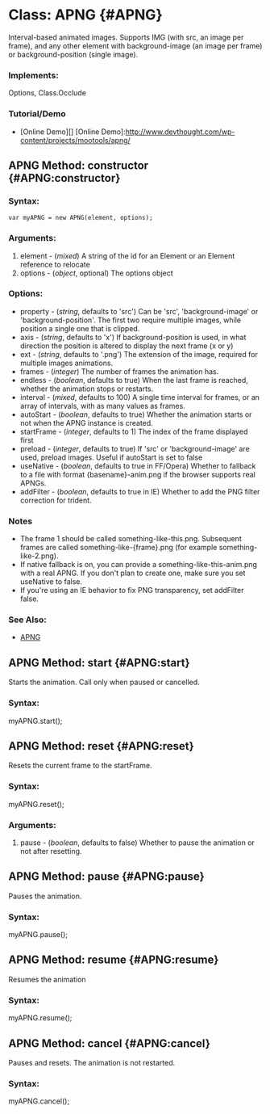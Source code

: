 Class: APNG {#APNG}
===================

Interval-based animated images. Supports IMG (with src, an image per frame), and any other element with background-image (an image per frame) or background-position (single image).

### Implements:

Options, Class.Occlude

### Tutorial/Demo

* [Online Demo][]
[Online Demo]:http://www.devthought.com/wp-content/projects/mootools/apng/

APNG Method: constructor {#APNG:constructor}
---------------------------------------------

### Syntax:

	var myAPNG = new APNG(element, options);

### Arguments:

1. element - (*mixed*) A string of the id for an Element or an Element reference to relocate
2. options - (*object*, optional) The options object

### Options:

* property - (*string*, defaults to 'src') Can be 'src', 'background-image' or 'background-position'. The first two require multiple images, while position a single one that is clipped.
* axis - (*string*, defaults to 'x') If background-position is used, in what direction the position is altered to display the next frame (x or y)
* ext - (*string*, defaults to '.png') The extension of the image, required for multiple images animations.
* frames - (*integer*) The number of frames the animation has.
* endless - (*boolean*, defaults to true) When the last frame is reached, whether the animation stops or restarts.
* interval - (*mixed*, defaults to 100) A single time interval for frames, or an array of intervals, with as many values as frames.
* autoStart - (*boolean*, defaults to true) Whether the animation starts or not when the APNG instance is created.
* startFrame - (*integer*, defaults to 1) The index of the frame displayed first 
* preload - (*integer*, defaults to true) If 'src' or 'background-image' are used, preload images. Useful if autoStart is set to false
* useNative - (*boolean*, defaults to true in FF/Opera) Whether to fallback to a file with format {basename}-anim.png if the browser supports real APNGs.
* addFilter - (*boolean*, defaults to true in IE) Whether to add the PNG filter correction for trident.


### Notes

- The frame 1 should be called something-like-this.png. Subsequent frames are called something-like-{frame}.png (for example something-like-2.png). 
- If native fallback is on, you can provide a something-like-this-anim.png with a real APNG. If you don't plan to create one, make sure you set useNative to false.
- If you're using an IE behavior to fix PNG transparency, set addFilter false.

### See Also:

- [APNG][]


APNG Method: start {#APNG:start}
---------------------------------

Starts the animation. Call only when paused or cancelled.

### Syntax:

  myAPNG.start();	


APNG Method: reset {#APNG:reset}
---------------------------------

Resets the current frame to the startFrame.

### Syntax:

  myAPNG.reset();

### Arguments:

1. pause - (*boolean*, defaults to false) Whether to pause the animation or not after resetting.


APNG Method: pause {#APNG:pause}
---------------------------------

Pauses the animation.

### Syntax:

  myAPNG.pause();


APNG Method: resume {#APNG:resume}
-----------------------------------

Resumes the animation

### Syntax:

  myAPNG.resume();


APNG Method: cancel {#APNG:cancel}
-----------------------------------

Pauses and resets. The animation is not restarted.

### Syntax:

  myAPNG.cancel();


[APNG]: http://animatedpng.com/